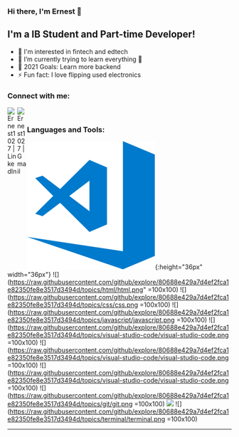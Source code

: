 ### Hi there, I'm Ernest  👋



## I'm a IB Student and Part-time Developer!

- 🔭 I'm interested in fintech and edtech
- 🌱 I’m currently trying to learn everything 🤣
- 🥅 2021 Goals: Learn more backend
- ⚡ Fun fact: I love flipping used electronics

### Connect with me:

[<img align="left" alt="Ernest1027 | LinkedIn" width="22px" src="https://cdn.jsdelivr.net/npm/simple-icons@v3/icons/linkedin.svg" />][linkedin]
[<img align="left" alt="Ernest1027 | Gmail" width="22px" src="https://cdn.jsdelivr.net/npm/simple-icons@v3/icons/gmail.svg" />][gmail]

<br />

### Languages and Tools:

![](https://raw.githubusercontent.com/github/explore/80688e429a7d4ef2fca1e82350fe8e3517d3494d/topics/visual-studio-code/visual-studio-code.png){:height="36px" width="36px"}
![](https://raw.githubusercontent.com/github/explore/80688e429a7d4ef2fca1e82350fe8e3517d3494d/topics/html/html.png" =100x100)
![](https://raw.githubusercontent.com/github/explore/80688e429a7d4ef2fca1e82350fe8e3517d3494d/topics/css/css.png =100x100)
![](https://raw.githubusercontent.com/github/explore/80688e429a7d4ef2fca1e82350fe8e3517d3494d/topics/javascript/javascript.png =100x100)
![](https://raw.githubusercontent.com/github/explore/80688e429a7d4ef2fca1e82350fe8e3517d3494d/topics/visual-studio-code/visual-studio-code.png =100x100)
![](https://raw.githubusercontent.com/github/explore/80688e429a7d4ef2fca1e82350fe8e3517d3494d/topics/visual-studio-code/visual-studio-code.png =100x100)
![](https://raw.githubusercontent.com/github/explore/80688e429a7d4ef2fca1e82350fe8e3517d3494d/topics/visual-studio-code/visual-studio-code.png =100x100)
![](https://raw.githubusercontent.com/github/explore/80688e429a7d4ef2fca1e82350fe8e3517d3494d/topics/git/git.png =100x100)
![](https://raw.githubusercontent.com/github/explore/78df643247d429f6cc873026c0622819ad797942/topics/github/github.png=100x100)
![](https://raw.githubusercontent.com/github/explore/80688e429a7d4ef2fca1e82350fe8e3517d3494d/topics/terminal/terminal.png =100x100)



---


[gmail]: ernestwong1027@gmail.com
[linkedin]: https://www.linkedin.com/in/ernest-wong-90b4521a7/
